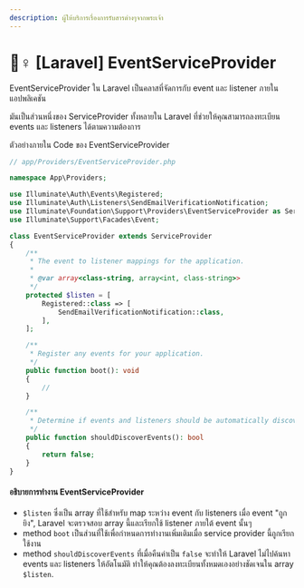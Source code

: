 ```yaml
---
description: ผู้ให้บริการเรื่องการรับสารต่างๆจากพระเจ้า
---
```


# 🙋♀ \[Laravel] EventServiceProvider

EventServiceProvider ใน Laravel เป็นคลาสที่จัดการกับ event และ listener ภายในแอปพลิเคชัน

มันเป็นส่วนหนึ่งของ ServiceProvider ทั้งหลายใน Laravel ที่ช่วยให้คุณสามารถลงทะเบียน events และ listeners ได้ตามความต้องการ&#x20;



ตัวอย่างภายใน Code ของ EventServiceProvider

```php
// app/Providers/EventServiceProvider.php

namespace App\Providers;

use Illuminate\Auth\Events\Registered;
use Illuminate\Auth\Listeners\SendEmailVerificationNotification;
use Illuminate\Foundation\Support\Providers\EventServiceProvider as ServiceProvider;
use Illuminate\Support\Facades\Event;

class EventServiceProvider extends ServiceProvider
{
    /**
     * The event to listener mappings for the application.
     *
     * @var array<class-string, array<int, class-string>>
     */
    protected $listen = [
        Registered::class => [
            SendEmailVerificationNotification::class,
        ],
    ];

    /**
     * Register any events for your application.
     */
    public function boot(): void
    {
        //
    }

    /**
     * Determine if events and listeners should be automatically discovered.
     */
    public function shouldDiscoverEvents(): bool
    {
        return false;
    }
}
```

#### อธิบายการทำงาน EventServiceProvider

* &#x20;`$listen` ซึ่งเป็น array ที่ใช้สำหรับ map ระหว่าง event กับ listeners  เมื่อ event "ถูกยิง", Laravel จะตรวจสอบ array นี้และเรียกใช้ listener ภายใต้ event นั้นๆ
* method `boot` เป็นส่วนที่ใช้เพื่อกำหนดการทำงานเพิ่มเติมเมื่อ service provider นี้ถูกเรียกใช้งาน
* method `shouldDiscoverEvents` ที่เมื่อคืนค่าเป็น `false` จะทำให้ Laravel ไม่ไปค้นหา events และ listeners ให้อัตโนมัติ ทำให้คุณต้องลงทะเบียนทั้งหมดเองอย่างชัดเจนใน array `$listen`.

